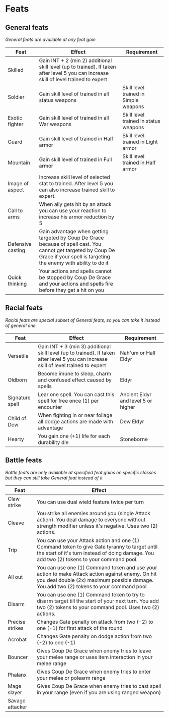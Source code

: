 # Feats

## General feats

*General feats are available at any feat gain*

| Feat | Effect | Requirement |
|---|---|---|
| Skilled | Gain INT + 2 (min 2) additional skill level (up to trained). If taken after level 5 you can increase skill of level trained to expert |
| Soldier | Gain skill level of trained in all status weapons | Skill level trained in Simple weapons |
| Exotic fighter | Gain skill level of trained in all War weapons | Skill level trained in status weapons |
| Guard | Gain skill level of trained in Half armor | Skill level trained in Light armor |
| Mountain | Gain skill level of trained in Full armor | Skill level trained in Half armor |
| Image of aspect | Increase skill level of selected stat to trained. After level 5 you can also increase trained skill to expert. |
| Call to arms | When ally gets hit by an attack you can use your reaction to increase his armor reduction by 5 |
| Defensive casting | Gain advantage when getting targeted by Coup De Grace because of spell cast. You cannot get targeted by Coup De Grace if your spell is targeting the enemy with ability to do it |
| Quick thinking | Your actions and spells cannot be stopped by Coup De Grace and your actions and spells fire before they get a hit on you |

## Racial feats

*Racial feats are special subset of General feats, so you can take it instead of general one*

| Feat | Effect | Requirement |
|---|---|---|
| Versetile | Gain INT + 3 (min 3) additional skill level (up to trained). If taken after level 5 you can increase skill of level trained to expert | Nah'um or Half Eldyr|
| Oldborn | Become imune to sleep, charm and confused effect caused by spells | Eldyr |
| Signature spell | Lear one spell. You can cast this spell for free once (1) per encounter | Ancient Eldyr and level 5 or higher |
| Child of Dew | When fighting in or near foliage all dodge actions are made with advantage | Dew Eldyr |
| Hearty | You gain one (+1) life for each durability die | Stoneborne |

## Battle feats

*Battle feats are only available at specified feat gains on specific classes but they can still take General feat instead of it*

| Feat | Effect |
|---|---|
| Claw strike | You can use dual wield feature twice per turn |
| Cleave | You strike all enemies around you (single Attack action). You deal damage to everyone without strength modifier unless it's negative. Uses two (2) actions.
| Trip | You can use your Attack action and one (1) Command token to give Gate tyranny to target until the start of it's turn instead of doing damage. You add two (2) tokens to your command pool. |
| All out | You can use one (1) Command token and use your action to make Attack action against enemy. On hit you deal double (2x) maximum possible damage. You add two (2) tokens to your command pool |
| Disarm | You can use one (1) Command token to try to disarm target till the start of your next turn. You add two (2) tokens to your command pool. Uses two (2) actions. |
| Precise strikes | Changes Gate penalty on attack from two (-2) to one (-1) for first attack of the round |
| Acrobat | Changes Gate penalty on dodge action from two (-2) to one (-1) |
| Bouncer | Gives Coup De Grace when enemy tries to leave your melee range or uses item interaction in your melee range |
| Phalanx | Gives Coup De Grace when enemy tries to enter your melee or polearm range |
| Mage slayer | Gives Coup De Grace when enemy tries to cast spell in your range (even if you are using ranged weapon) |
| Savage attacker | 


